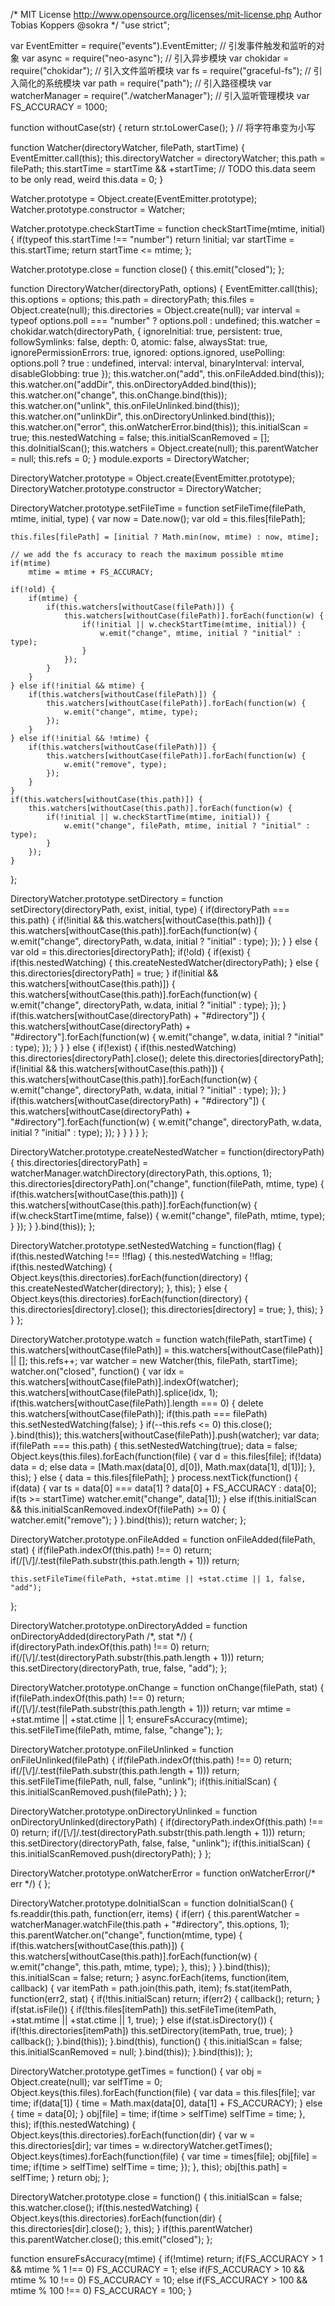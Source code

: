 /*
	MIT License http://www.opensource.org/licenses/mit-license.php
	Author Tobias Koppers @sokra
*/
"use strict";

var EventEmitter = require("events").EventEmitter;
// 引发事件触发和监听的对象
var async = require("neo-async");
// 引入异步模块
var chokidar = require("chokidar");
// 引入文件监听模块
var fs = require("graceful-fs");
// 引入简化的系统模块
var path = require("path");
// 引入路径模块
var watcherManager = require("./watcherManager");
// 引入监听管理模块
var FS_ACCURACY = 1000;


function withoutCase(str) {
	return str.toLowerCase();
}
// 将字符串变为小写

function Watcher(directoryWatcher, filePath, startTime) {
	EventEmitter.call(this);
	this.directoryWatcher = directoryWatcher;
	this.path = filePath;
	this.startTime = startTime && +startTime;
	// TODO this.data seem to be only read, weird
	this.data = 0;
}

Watcher.prototype = Object.create(EventEmitter.prototype);
Watcher.prototype.constructor = Watcher;

Watcher.prototype.checkStartTime = function checkStartTime(mtime, initial) {
	if(typeof this.startTime !== "number") return !initial;
	var startTime = this.startTime;
	return startTime <= mtime;
};

Watcher.prototype.close = function close() {
	this.emit("closed");
};


function DirectoryWatcher(directoryPath, options) {
	EventEmitter.call(this);
	this.options = options;
	this.path = directoryPath;
	this.files = Object.create(null);
	this.directories = Object.create(null);
	var interval = typeof options.poll === "number" ? options.poll : undefined;
	this.watcher = chokidar.watch(directoryPath, {
		ignoreInitial: true,
		persistent: true,
		followSymlinks: false,
		depth: 0,
		atomic: false,
		alwaysStat: true,
		ignorePermissionErrors: true,
		ignored: options.ignored,
		usePolling: options.poll ? true : undefined,
		interval: interval,
		binaryInterval: interval,
		disableGlobbing: true
	});
	this.watcher.on("add", this.onFileAdded.bind(this));
	this.watcher.on("addDir", this.onDirectoryAdded.bind(this));
	this.watcher.on("change", this.onChange.bind(this));
	this.watcher.on("unlink", this.onFileUnlinked.bind(this));
	this.watcher.on("unlinkDir", this.onDirectoryUnlinked.bind(this));
	this.watcher.on("error", this.onWatcherError.bind(this));
	this.initialScan = true;
	this.nestedWatching = false;
	this.initialScanRemoved = [];
	this.doInitialScan();
	this.watchers = Object.create(null);
	this.parentWatcher = null;
	this.refs = 0;
}
module.exports = DirectoryWatcher;

DirectoryWatcher.prototype = Object.create(EventEmitter.prototype);
DirectoryWatcher.prototype.constructor = DirectoryWatcher;

DirectoryWatcher.prototype.setFileTime = function setFileTime(filePath, mtime, initial, type) {
	var now = Date.now();
	var old = this.files[filePath];

	this.files[filePath] = [initial ? Math.min(now, mtime) : now, mtime];

	// we add the fs accuracy to reach the maximum possible mtime
	if(mtime)
		mtime = mtime + FS_ACCURACY;

	if(!old) {
		if(mtime) {
			if(this.watchers[withoutCase(filePath)]) {
				this.watchers[withoutCase(filePath)].forEach(function(w) {
					if(!initial || w.checkStartTime(mtime, initial)) {
						w.emit("change", mtime, initial ? "initial" : type);
					}
				});
			}
		}
	} else if(!initial && mtime) {
		if(this.watchers[withoutCase(filePath)]) {
			this.watchers[withoutCase(filePath)].forEach(function(w) {
				w.emit("change", mtime, type);
			});
		}
	} else if(!initial && !mtime) {
		if(this.watchers[withoutCase(filePath)]) {
			this.watchers[withoutCase(filePath)].forEach(function(w) {
				w.emit("remove", type);
			});
		}
	}
	if(this.watchers[withoutCase(this.path)]) {
		this.watchers[withoutCase(this.path)].forEach(function(w) {
			if(!initial || w.checkStartTime(mtime, initial)) {
				w.emit("change", filePath, mtime, initial ? "initial" : type);
			}
		});
	}
};

DirectoryWatcher.prototype.setDirectory = function setDirectory(directoryPath, exist, initial, type) {
	if(directoryPath === this.path) {
		if(!initial && this.watchers[withoutCase(this.path)]) {
			this.watchers[withoutCase(this.path)].forEach(function(w) {
				w.emit("change", directoryPath, w.data, initial ? "initial" : type);
			});
		}
	} else {
		var old = this.directories[directoryPath];
		if(!old) {
			if(exist) {
				if(this.nestedWatching) {
					this.createNestedWatcher(directoryPath);
				} else {
					this.directories[directoryPath] = true;
				}
				if(!initial && this.watchers[withoutCase(this.path)]) {
					this.watchers[withoutCase(this.path)].forEach(function(w) {
						w.emit("change", directoryPath, w.data, initial ? "initial" : type);
					});
				}
				if(this.watchers[withoutCase(directoryPath) + "#directory"]) {
					this.watchers[withoutCase(directoryPath) + "#directory"].forEach(function(w) {
						w.emit("change", w.data, initial ? "initial" : type);
					});
				}
			}
		} else {
			if(!exist) {
				if(this.nestedWatching)
					this.directories[directoryPath].close();
				delete this.directories[directoryPath];
				if(!initial && this.watchers[withoutCase(this.path)]) {
					this.watchers[withoutCase(this.path)].forEach(function(w) {
						w.emit("change", directoryPath, w.data, initial ? "initial" : type);
					});
				}
				if(this.watchers[withoutCase(directoryPath) + "#directory"]) {
					this.watchers[withoutCase(directoryPath) + "#directory"].forEach(function(w) {
						w.emit("change", directoryPath, w.data, initial ? "initial" : type);
					});
				}
			}
		}
	}
};

DirectoryWatcher.prototype.createNestedWatcher = function(directoryPath) {
	this.directories[directoryPath] = watcherManager.watchDirectory(directoryPath, this.options, 1);
	this.directories[directoryPath].on("change", function(filePath, mtime, type) {
		if(this.watchers[withoutCase(this.path)]) {
			this.watchers[withoutCase(this.path)].forEach(function(w) {
				if(w.checkStartTime(mtime, false)) {
					w.emit("change", filePath, mtime, type);
				}
			});
		}
	}.bind(this));
};

DirectoryWatcher.prototype.setNestedWatching = function(flag) {
	if(this.nestedWatching !== !!flag) {
		this.nestedWatching = !!flag;
		if(this.nestedWatching) {
			Object.keys(this.directories).forEach(function(directory) {
				this.createNestedWatcher(directory);
			}, this);
		} else {
			Object.keys(this.directories).forEach(function(directory) {
				this.directories[directory].close();
				this.directories[directory] = true;
			}, this);
		}
	}
};

DirectoryWatcher.prototype.watch = function watch(filePath, startTime) {
	this.watchers[withoutCase(filePath)] = this.watchers[withoutCase(filePath)] || [];
	this.refs++;
	var watcher = new Watcher(this, filePath, startTime);
	watcher.on("closed", function() {
		var idx = this.watchers[withoutCase(filePath)].indexOf(watcher);
		this.watchers[withoutCase(filePath)].splice(idx, 1);
		if(this.watchers[withoutCase(filePath)].length === 0) {
			delete this.watchers[withoutCase(filePath)];
			if(this.path === filePath)
				this.setNestedWatching(false);
		}
		if(--this.refs <= 0)
			this.close();
	}.bind(this));
	this.watchers[withoutCase(filePath)].push(watcher);
	var data;
	if(filePath === this.path) {
		this.setNestedWatching(true);
		data = false;
		Object.keys(this.files).forEach(function(file) {
			var d = this.files[file];
			if(!data)
				data = d;
			else
				data = [Math.max(data[0], d[0]), Math.max(data[1], d[1])];
		}, this);
	} else {
		data = this.files[filePath];
	}
	process.nextTick(function() {
		if(data) {
			var ts = data[0] === data[1] ? data[0] + FS_ACCURACY : data[0];
			if(ts >= startTime)
				watcher.emit("change", data[1]);
		} else if(this.initialScan && this.initialScanRemoved.indexOf(filePath) >= 0) {
			watcher.emit("remove");
		}
	}.bind(this));
	return watcher;
};

DirectoryWatcher.prototype.onFileAdded = function onFileAdded(filePath, stat) {
	if(filePath.indexOf(this.path) !== 0) return;
	if(/[\\\/]/.test(filePath.substr(this.path.length + 1))) return;

	this.setFileTime(filePath, +stat.mtime || +stat.ctime || 1, false, "add");
};

DirectoryWatcher.prototype.onDirectoryAdded = function onDirectoryAdded(directoryPath /*, stat */) {
	if(directoryPath.indexOf(this.path) !== 0) return;
	if(/[\\\/]/.test(directoryPath.substr(this.path.length + 1))) return;
	this.setDirectory(directoryPath, true, false, "add");
};

DirectoryWatcher.prototype.onChange = function onChange(filePath, stat) {
	if(filePath.indexOf(this.path) !== 0) return;
	if(/[\\\/]/.test(filePath.substr(this.path.length + 1))) return;
	var mtime = +stat.mtime || +stat.ctime || 1;
	ensureFsAccuracy(mtime);
	this.setFileTime(filePath, mtime, false, "change");
};

DirectoryWatcher.prototype.onFileUnlinked = function onFileUnlinked(filePath) {
	if(filePath.indexOf(this.path) !== 0) return;
	if(/[\\\/]/.test(filePath.substr(this.path.length + 1))) return;
	this.setFileTime(filePath, null, false, "unlink");
	if(this.initialScan) {
		this.initialScanRemoved.push(filePath);
	}
};

DirectoryWatcher.prototype.onDirectoryUnlinked = function onDirectoryUnlinked(directoryPath) {
	if(directoryPath.indexOf(this.path) !== 0) return;
	if(/[\\\/]/.test(directoryPath.substr(this.path.length + 1))) return;
	this.setDirectory(directoryPath, false, false, "unlink");
	if(this.initialScan) {
		this.initialScanRemoved.push(directoryPath);
	}
};

DirectoryWatcher.prototype.onWatcherError = function onWatcherError(/* err */) {
};

DirectoryWatcher.prototype.doInitialScan = function doInitialScan() {
	fs.readdir(this.path, function(err, items) {
		if(err) {
			this.parentWatcher = watcherManager.watchFile(this.path + "#directory", this.options, 1);
			this.parentWatcher.on("change", function(mtime, type) {
				if(this.watchers[withoutCase(this.path)]) {
					this.watchers[withoutCase(this.path)].forEach(function(w) {
						w.emit("change", this.path, mtime, type);
					}, this);
				}
			}.bind(this));
			this.initialScan = false;
			return;
		}
		async.forEach(items, function(item, callback) {
			var itemPath = path.join(this.path, item);
			fs.stat(itemPath, function(err2, stat) {
				if(!this.initialScan) return;
				if(err2) {
					callback();
					return;
				}
				if(stat.isFile()) {
					if(!this.files[itemPath])
						this.setFileTime(itemPath, +stat.mtime || +stat.ctime || 1, true);
				} else if(stat.isDirectory()) {
					if(!this.directories[itemPath])
						this.setDirectory(itemPath, true, true);
				}
				callback();
			}.bind(this));
		}.bind(this), function() {
			this.initialScan = false;
			this.initialScanRemoved = null;
		}.bind(this));
	}.bind(this));
};

DirectoryWatcher.prototype.getTimes = function() {
	var obj = Object.create(null);
	var selfTime = 0;
	Object.keys(this.files).forEach(function(file) {
		var data = this.files[file];
		var time;
		if(data[1]) {
			time = Math.max(data[0], data[1] + FS_ACCURACY);
		} else {
			time = data[0];
		}
		obj[file] = time;
		if(time > selfTime)
			selfTime = time;
	}, this);
	if(this.nestedWatching) {
		Object.keys(this.directories).forEach(function(dir) {
			var w = this.directories[dir];
			var times = w.directoryWatcher.getTimes();
			Object.keys(times).forEach(function(file) {
				var time = times[file];
				obj[file] = time;
				if(time > selfTime)
					selfTime = time;
			});
		}, this);
		obj[this.path] = selfTime;
	}
	return obj;
};

DirectoryWatcher.prototype.close = function() {
	this.initialScan = false;
	this.watcher.close();
	if(this.nestedWatching) {
		Object.keys(this.directories).forEach(function(dir) {
			this.directories[dir].close();
		}, this);
	}
	if(this.parentWatcher) this.parentWatcher.close();
	this.emit("closed");
};

function ensureFsAccuracy(mtime) {
	if(!mtime) return;
	if(FS_ACCURACY > 1 && mtime % 1 !== 0)
		FS_ACCURACY = 1;
	else if(FS_ACCURACY > 10 && mtime % 10 !== 0)
		FS_ACCURACY = 10;
	else if(FS_ACCURACY > 100 && mtime % 100 !== 0)
		FS_ACCURACY = 100;
}
